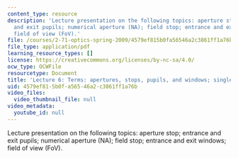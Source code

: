 ```yaml
---
content_type: resource
description: 'Lecture presentation on the following topics: aperture stop; entrance
  and exit pupils; numerical aperture (NA); field stop; entrance and exit windows;
  field of view (FoV).'
file: /courses/2-71-optics-spring-2009/4579ef815b0fa56546a2c3861ff1a76b_MIT2_71S09_lec06.pdf
file_type: application/pdf
learning_resource_types: []
license: https://creativecommons.org/licenses/by-nc-sa/4.0/
ocw_type: OCWFile
resourcetype: Document
title: 'Lecture 6: Terms: apertures, stops, pupils, and windows; single-lens camera'
uid: 4579ef81-5b0f-a565-46a2-c3861ff1a76b
video_files:
  video_thumbnail_file: null
video_metadata:
  youtube_id: null
---
```

Lecture presentation on the following topics: aperture stop; entrance and exit pupils; numerical aperture (NA); field stop; entrance and exit windows; field of view (FoV).